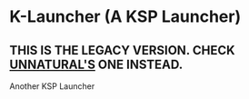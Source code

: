 # K-Launcher (A KSP Launcher)
## THIS IS THE LEGACY VERSION. CHECK [UNNATURAL'S](URL) ONE INSTEAD.
Another KSP Launcher 
